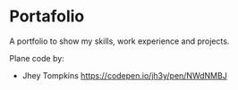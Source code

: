 # Portafolio
A portfolio to show my skills, work experience and projects.

Plane code by: 
- Jhey Tompkins https://codepen.io/jh3y/pen/NWdNMBJ

